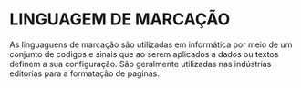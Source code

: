 # LINGUAGEM DE MARCAÇÃO
  As linguaguens de marcação são utilizadas em informática por meio de um conjunto de codigos e sinais que ao serem aplicados a dados ou textos definem a sua configuração. São geralmente utilizadas nas indústrias editorias para a formatação de paginas.
